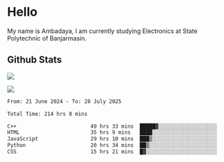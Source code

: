 # Hello

My name is Ambadaya, I am currently studying Electronics at State Polytechnic of Banjarmasin.

## Github Stats
![](https://komarev.com/ghpvc/?username=vorkey&color=41B883&style=for-the-badge)

![](https://readme-stat-vorkey.vercel.app/api/top-langs/?username=vorkey&theme=vue-dark&count_private=true&langs_count=6&size_weight=0.75&count_weight=0.25&layout=compact)

<!-- 
- 👯 I’m looking to collaborate on ... 
- 🤔 I’m looking for help with ...
- 💬 Ask me about ...
- 📫 How to reach me: ...
- 😄 Pronouns: ...
- ⚡ Fun fact: ... -->

<!--START_SECTION:waka-->

```txt
From: 21 June 2024 - To: 28 July 2025

Total Time: 214 hrs 8 mins

C++                        49 hrs 33 mins  █████▓░░░░░░░░░░░░░░░░░░░   22.87 %
HTML                       35 hrs 9 mins   ████░░░░░░░░░░░░░░░░░░░░░   16.22 %
JavaScript                 29 hrs 10 mins  ███▒░░░░░░░░░░░░░░░░░░░░░   13.46 %
Python                     20 hrs 34 mins  ██▒░░░░░░░░░░░░░░░░░░░░░░   09.49 %
CSS                        15 hrs 21 mins  █▓░░░░░░░░░░░░░░░░░░░░░░░   07.08 %
```

<!--END_SECTION:waka-->
